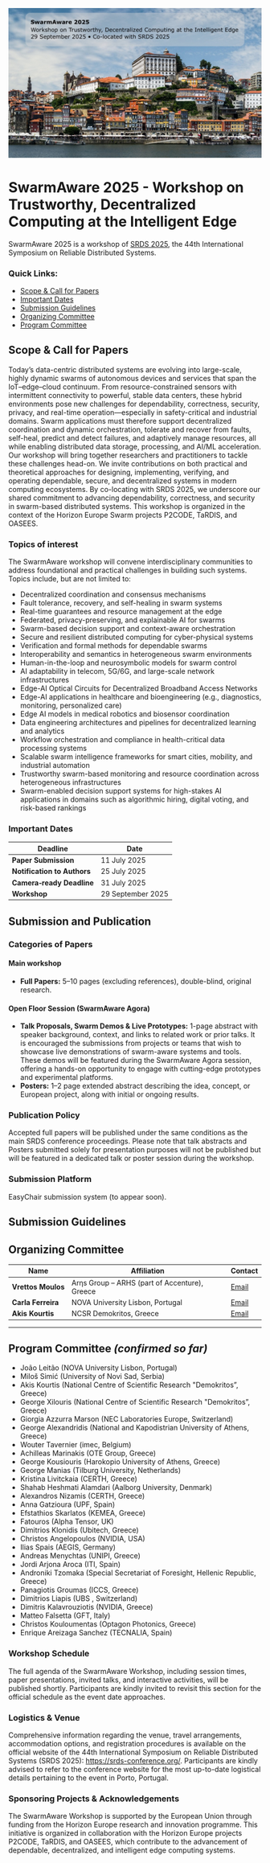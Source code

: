 ![swarmaware 2025](banner.jpg)

# SwarmAware 2025 - Workshop on Trustworthy, Decentralized Computing at the Intelligent Edge

SwarmAware 2025 is a workshop of [SRDS 2025](https://srds-conference.org/), the 44th International Symposium on Reliable Distributed Systems.

### Quick Links:

* [Scope & Call for Papers](#scope--call-for-papers) 
* [Important Dates](#important-dates)
* [Submission Guidelines](#submission-guidelines)  
* [Organizing Committee](#organizing-committee)  
* [Program Committee](#program-committee)

## Scope & Call for Papers

Today’s data-centric distributed systems are evolving into large-scale, highly dynamic swarms of autonomous devices and services that span the IoT–edge–cloud continuum. From resource-constrained sensors with intermittent connectivity to powerful, stable data centers, these hybrid environments pose new challenges for dependability, correctness, security, privacy, and real-time operation—especially in safety-critical and industrial domains. Swarm applications must therefore support decentralized coordination and dynamic orchestration, tolerate and recover from faults, self-heal, predict and detect failures, and adaptively manage resources, all while enabling distributed data storage, processing, and AI/ML acceleration.
Our workshop will bring together researchers and practitioners to tackle these challenges head-on. We invite contributions on both practical and theoretical approaches for designing, implementing, verifying, and operating dependable, secure, and decentralized systems in modern computing ecosystems.
By co-locating with SRDS 2025, we underscore our shared commitment to advancing dependability, correctness, and security in swarm-based distributed systems. This workshop is organized in the context of the Horizon Europe Swarm projects P2CODE, TaRDIS, and OASEES.

### Topics of interest
The SwarmAware workshop will convene interdisciplinary communities to address foundational and practical challenges in building such systems. Topics include, but are not limited to:
* Decentralized coordination and consensus mechanisms
* Fault tolerance, recovery, and self-healing in swarm systems
* Real-time guarantees and resource management at the edge
* Federated, privacy-preserving, and explainable AI for swarms
* Swarm-based decision support and context-aware orchestration
* Secure and resilient distributed computing for cyber-physical systems
* Verification and formal methods for dependable swarms
* Interoperability and semantics in heterogeneous swarm environments
* Human-in-the-loop and neurosymbolic models for swarm control
* AI adaptability in telecom, 5G/6G, and large-scale network infrastructures
* Edge-AI Optical Circuits for Decentralized Broadband Access Networks
* Edge-AI applications in healthcare and bioengineering (e.g., diagnostics, monitoring, personalized care)
* Edge AI models in medical robotics and biosensor coordination 
* Data engineering architectures and pipelines for decentralized learning and analytics
* Workflow orchestration and compliance in health-critical data processing systems
* Scalable swarm intelligence frameworks for smart cities, mobility, and industrial automation
* Trustworthy swarm-based monitoring and resource coordination across heterogeneous infrastructures
* Swarm-enabled decision support systems for high-stakes AI applications in domains such as algorithmic hiring, digital voting, and risk-based rankings

### Important Dates

| Deadline | Date |
| --- | --- |
| **Paper Submission** | 11 July 2025 |
| **Notification to Authors** | 25 July 2025 |
| **Camera‑ready Deadline** | 31 July 2025 |
| **Workshop** | 29 September 2025 |

## Submission and Publication

### Categories of Papers

#### Main workshop
* __Full Papers:__ 5–10 pages (excluding references), double-blind, original research.

#### Open Floor Session (SwarmAware Agora)
* __Talk Proposals, Swarm Demos & Live Prototypes:__ 1-page abstract with speaker background, context, and links to related work or prior talks. It is encouraged the submissions from projects or teams that wish to showcase live demonstrations of swarm-aware systems and tools. These demos will be featured during the SwarmAware Agora session, offering a hands-on opportunity to engage with cutting-edge prototypes and experimental platforms.
* __Posters:__ 1–2 page extended abstract describing the idea, concept, or European project, along with initial or ongoing results.

### Publication Policy
Accepted full papers will be published under the same conditions as the main SRDS conference proceedings.
Please note that talk abstracts and Posters submitted solely for presentation purposes will not be published but will be featured in a dedicated talk or poster session during the workshop.

### Submission Platform
EasyChair submission system (to appear soon).

## Submission Guidelines


## Organizing Committee

| Name | Affiliation | Contact |
| --- | --- | --- |
| **Vrettos Moulos** | Arηs Group – ARHS (part of Accenture), Greece | [Email](mailto:Vrettos.Moulos@arhs-dev-hellas.com) |
| **Carla Ferreira** | NOVA University Lisbon, Portugal | [Email](mailto:carla.ferreira@fct.unl.pt) |
| **Akis Kourtis** | NCSR Demokritos, Greece | [Email](mailto:akis.kourtis@iit.demokritos.gr) |

---

## Program Committee *(confirmed so far)*

* João Leitão (NOVA University Lisbon, Portugal)
* Miloš Simić (University of Novi Sad, Serbia)
* Akis Kourtis (National Centre of Scientific Research "Demokritos”, Greece)
* George Xilouris (National Centre of Scientific Research "Demokritos”, Greece)
* Giorgia Azzurra Marson (NEC Laboratories Europe, Switzerland)
* George Alexandridis (National and Kapodistrian University of Athens, Greece)
* Wouter Tavernier (imec, Belgium)
* Achilleas Marinakis (OTE Group, Greece)
* George Kousiouris (Harokopio University of Athens, Greece)
* George Manias (Tilburg University, Netherlands)
* Kristina Livitckaia (CERTH, Greece)
* Shahab Heshmati Alamdari (Aalborg University, Denmark)
* Alexandros Nizamis (CERTH, Greece)
* Anna Gatzioura (UPF, Spain)
* Efstathios Skarlatos (KEMEA, Greece)
* Fatouros (Alpha Tensor, UK)
* Dimitrios Klonidis (Ubitech, Greece)
* Christos Angelopoulos (NVIDIA, USA)
* Ilias Spais (AEGIS, Germany)
* Andreas Menychtas (UNIPI, Greece)
* Jordi Arjona Aroca (ITI, Spain)
* Androniki Tzomaka (Special Secretariat of Foresight, Hellenic Republic, Greece)
* Panagiotis Groumas (ICCS, Greece)
* Dimitrios Liapis (UBS , Switzerland)
* Dimitris Kalavrouziotis (NVIDIA, Greece)
* Matteo Falsetta (GFT, Italy)
* Christos Kouloumentas (Optagon Photonics, Greece)
* Enrique Areizaga Sanchez (TECNALIA, Spain)

### Workshop Schedule
The full agenda of the SwarmAware Workshop, including session times, paper presentations, invited talks, and interactive activities, will be published shortly. Participants are kindly invited to revisit this section for the official schedule as the event date approaches. 

### Logistics & Venue
Comprehensive information regarding the venue, travel arrangements, accommodation options, and registration procedures is available on the official website of the 44th International Symposium on Reliable Distributed Systems (SRDS 2025): https://srds-conference.org/. Participants are kindly advised to refer to the conference website for the most up-to-date logistical details pertaining to the event in Porto, Portugal.

### Sponsoring Projects & Acknowledgements
The SwarmAware Workshop is supported by the European Union through funding from the Horizon Europe research and innovation programme. This initiative is organized in collaboration with the Horizon Europe projects P2CODE, TaRDIS, and OASEES, which contribute to the advancement of dependable, decentralized, and intelligent edge computing systems.

